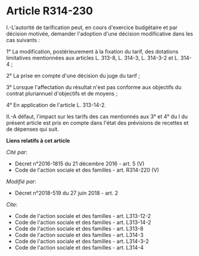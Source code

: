 # Article R314-230

I.-L'autorité de tarification peut, en cours d'exercice budgétaire et par décision motivée, demander l'adoption d'une
décision modificative dans les cas suivants : 

1° La modification, postérieurement à la fixation du tarif, des dotations limitatives mentionnées aux articles L. 313-8, L.
314-3, L. 314-3-2 et L. 314-4 ; 

2° La prise en compte d'une décision du juge du tarif ; 

3° Lorsque l'affectation du résultat n'est pas conforme aux objectifs du contrat pluriannuel d'objectifs et de
moyens                                         ; 

4° En application de l'article L. 313-14-2. 

II.-A défaut, l'impact sur les tarifs des cas mentionnés aux 3° et 4° du I du présent article est pris en compte dans l'état
des prévisions de recettes et de dépenses qui suit.

**Liens relatifs à cet article**

_Cité par_:

  - Décret n°2016-1815 du 21 décembre 2016 - art. 5 (V)
  - Code de l'action sociale et des familles - art. R314-220 (V)

_Modifié par_:

  - Décret n°2018-519 du 27 juin 2018 - art. 2

_Cite_:

  - Code de l'action sociale et des familles - art. L313-12-2
  - Code de l'action sociale et des familles - art. L313-14-2
  - Code de l'action sociale et des familles - art. L313-8
  - Code de l'action sociale et des familles - art. L314-3
  - Code de l'action sociale et des familles - art. L314-3-2
  - Code de l'action sociale et des familles - art. L314-4
